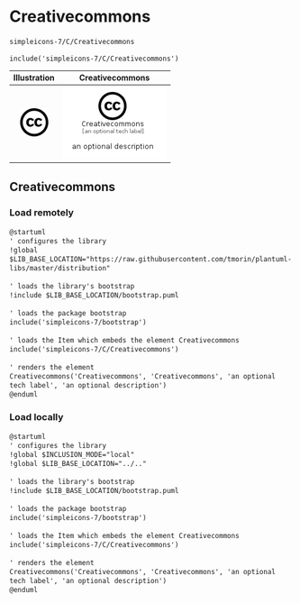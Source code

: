 # Creativecommons


```text
simpleicons-7/C/Creativecommons
```

```text
include('simpleicons-7/C/Creativecommons')
```



| Illustration | Creativecommons |
| :---: | :---: |
| ![illustration for Illustration](../../simpleicons-7/C/Creativecommons.png) | ![illustration for Creativecommons](../../simpleicons-7/C/Creativecommons.Local.png) |




## Creativecommons

### Load remotely
```plantuml
@startuml
' configures the library
!global $LIB_BASE_LOCATION="https://raw.githubusercontent.com/tmorin/plantuml-libs/master/distribution"

' loads the library's bootstrap
!include $LIB_BASE_LOCATION/bootstrap.puml

' loads the package bootstrap
include('simpleicons-7/bootstrap')

' loads the Item which embeds the element Creativecommons
include('simpleicons-7/C/Creativecommons')

' renders the element
Creativecommons('Creativecommons', 'Creativecommons', 'an optional tech label', 'an optional description')
@enduml
```

### Load locally
```plantuml
@startuml
' configures the library
!global $INCLUSION_MODE="local"
!global $LIB_BASE_LOCATION="../.."

' loads the library's bootstrap
!include $LIB_BASE_LOCATION/bootstrap.puml

' loads the package bootstrap
include('simpleicons-7/bootstrap')

' loads the Item which embeds the element Creativecommons
include('simpleicons-7/C/Creativecommons')

' renders the element
Creativecommons('Creativecommons', 'Creativecommons', 'an optional tech label', 'an optional description')
@enduml
```

